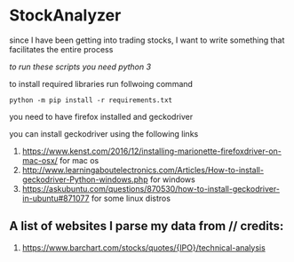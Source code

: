 # StockAnalyzer


since I have been getting into trading stocks, I want to write something that facilitates the entire process

_to run these scripts you need python 3_

to install required libraries run follwoing command

	python -m pip install -r requirements.txt

you need to have firefox installed and geckodriver

you can install geckodriver using the following links

1. https://www.kenst.com/2016/12/installing-marionette-firefoxdriver-on-mac-osx/ for mac os
1. http://www.learningaboutelectronics.com/Articles/How-to-install-geckodriver-Python-windows.php for windows
1. https://askubuntu.com/questions/870530/how-to-install-geckodriver-in-ubuntu#871077 for some linux distros

## A list of websites I parse my data from // credits:

1. https://www.barchart.com/stocks/quotes/{IPO}/technical-analysis